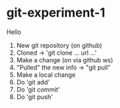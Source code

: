 # git-experiment-1

Hello

1. New git repository (on github)
1. Cloned -> 'git clone ... url ...'
1. Make a change (on via github ws)
1. "Pulled" the new info -> "git pull"
1. Make a local change
1. Do 'git add'
1. Do 'git commit'
1. Do 'git push'